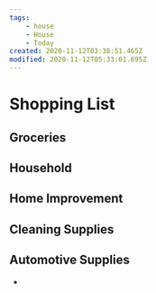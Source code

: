 ```yaml
---
tags:
    - house
    - House
    - Today
created: 2020-11-12T03:38:51.465Z
modified: 2020-11-12T05:33:01.695Z
---
```

# Shopping List

## Groceries

## Household

## Home Improvement

## Cleaning Supplies

## Automotive Supplies

* 